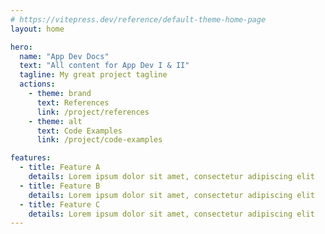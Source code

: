 ```yaml
---
# https://vitepress.dev/reference/default-theme-home-page
layout: home

hero:
  name: "App Dev Docs"
  text: "All content for App Dev I & II"
  tagline: My great project tagline
  actions:
    - theme: brand
      text: References
      link: /project/references
    - theme: alt
      text: Code Examples
      link: /project/code-examples

features:
  - title: Feature A
    details: Lorem ipsum dolor sit amet, consectetur adipiscing elit
  - title: Feature B
    details: Lorem ipsum dolor sit amet, consectetur adipiscing elit
  - title: Feature C
    details: Lorem ipsum dolor sit amet, consectetur adipiscing elit
---
```

